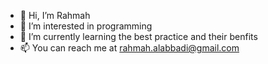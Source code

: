 - 👋 Hi, I’m Rahmah
- 👀 I’m interested in programming
- 🌱 I’m currently learning the best practice and their benfits
- 📫 You can reach me at rahmah.alabbadi@gmail.com

<!---
Developer-Rahmah/Developer-Rahmah is a ✨ special ✨ repository because its `README.md` (this file) appears on your GitHub profile.
You can click the Preview link to take a look at your changes.
--->
